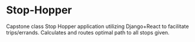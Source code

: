 # Stop-Hopper
Capstone class Stop Hopper application utilizing Django+React to facilitate trips/errands. Calculates and routes optimal path to all stops given.
